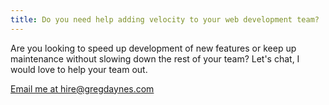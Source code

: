 ```yaml
---
title: Do you need help adding velocity to your web development team?
---
```

Are you looking to speed up development of new features or keep up maintenance without slowing down the rest of your team? Let's chat, I would love to help your team out.

[Email me at hire@gregdaynes.com](mailto:hire@gregdaynes.com)
